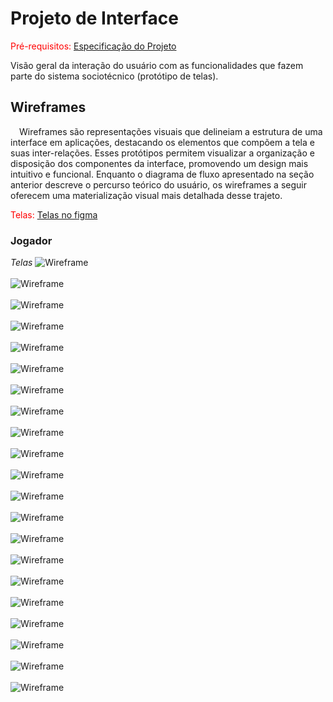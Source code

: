 
# Projeto de Interface

<span style="color:red">Pré-requisitos: <a href="02-Especificação do Projeto.md"> Especificação do Projeto</a></span>

Visão geral da interação do usuário com as funcionalidades que fazem parte do sistema sociotécnico (protótipo de telas).

## Wireframes

&emsp;Wireframes são representações visuais que delineiam a estrutura de uma interface em aplicações, destacando os elementos que compõem a tela e suas inter-relações. Esses protótipos permitem visualizar a organização e disposição dos componentes da interface, promovendo um design mais intuitivo e funcional. Enquanto o diagrama de fluxo apresentado na seção anterior descreve o percurso teórico do usuário, os wireframes a seguir oferecem uma materialização visual mais detalhada desse trajeto.

<span style="color:red">Telas: <a href="https://www.figma.com/design/yAVkthQl5FRM1UMND0kPZl/Untitled?t=8qAuALt9BCVI4ulF-1"> Telas no figma</a></span>

### Jogador
_Telas_
![Wireframe](img/WF1.png)
<br>
<br>
![Wireframe](img/WF2.png)
<br>
<br>
![Wireframe](img/WF3.png)
<br>
<br>
![Wireframe](img/WF4.png)
<br>
<br>
![Wireframe](img/WF5.png)
<br>
<br>
![Wireframe](img/WF6.png)
<br>
<br>
![Wireframe](img/WF7.png)
<br>
<br>
![Wireframe](img/WF8.png)
<br>
<br>
![Wireframe](img/WF9.png)
<br>
<br>
![Wireframe](img/WF10.png)
<br>
<br>
![Wireframe](img/WF11.png)
<br>
<br>
![Wireframe](img/WF12.png)
<br>
<br>
![Wireframe](img/WF13.png)
<br>
<br>
![Wireframe](img/WF14.png)
<br>
<br>
![Wireframe](img/WF15.png)
<br>
<br>
![Wireframe](img/WF16.png)
<br>
<br>
![Wireframe](img/WF17.png)
<br>
<br>
![Wireframe](img/WF18.png)
<br>
<br>
![Wireframe](img/WF19.png)
<br>
<br>
![Wireframe](img/WF20.png)
<br>
<br>
![Wireframe](img/WF21.png)
<br>
<br>
